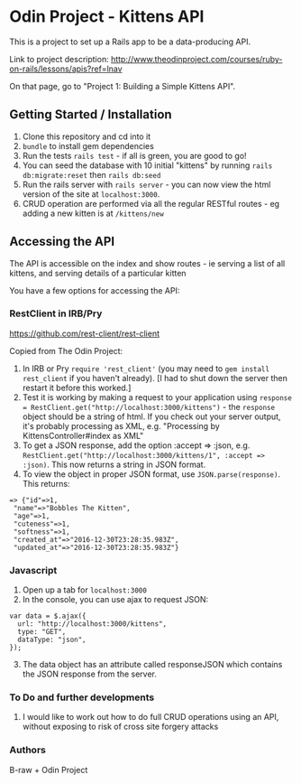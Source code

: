 # Odin Project - Kittens API

This is a project to set up a Rails app to be a data-producing API.

Link to project description: http://www.theodinproject.com/courses/ruby-on-rails/lessons/apis?ref=lnav

On that page, go to "Project 1: Building a Simple Kittens API".

## Getting Started / Installation

1. Clone this repository and cd into it
2. `bundle` to install gem dependencies
3. Run the tests `rails test` - if all is green, you are good to go!
4. You can seed the database with 10 initial "kittens" by running `rails db:migrate:reset` then `rails db:seed`
5. Run the rails server with `rails server` - you can now view the html version of the site at `localhost:3000`.
6. CRUD operation are performed via all the regular RESTful routes - eg adding a new kitten is at `/kittens/new`

## Accessing the API

The API is accessible on the index and show routes - ie serving a list of all kittens, and serving details of a particular kitten

You have a few options for accessing the API:

### RestClient in IRB/Pry

https://github.com/rest-client/rest-client

Copied from The Odin Project:

1. In IRB or Pry `require 'rest_client'` (you may need to `gem install rest_client` if you haven't already). [I had to shut down the server then restart it before this worked.]
2. Test it is working by making a request to your application using  `response = RestClient.get("http://localhost:3000/kittens")` - the `response` object should be a string of html. If you check out your server output, it's probably processing as XML, e.g. "Processing by KittensController#index as XML"
3. To get a JSON response, add the option :accept => :json, e.g. `RestClient.get("http://localhost:3000/kittens/1", :accept => :json)`. This now returns a string in JSON format.
4. To view the object in proper JSON format, use `JSON.parse(response)`. This returns:
```
=> {"id"=>1,
 "name"=>"Bobbles The Kitten",
 "age"=>1,
 "cuteness"=>1,
 "softness"=>1,
 "created_at"=>"2016-12-30T23:28:35.983Z",
 "updated_at"=>"2016-12-30T23:28:35.983Z"}
 ```

### Javascript

1. Open up a tab for `localhost:3000`
2. In the console, you can use ajax to request JSON:
```
var data = $.ajax({
  url: "http://localhost:3000/kittens",
  type: "GET",
  dataType: "json",
});
```
3. The data object has an attribute called responseJSON which contains the JSON response from the server.

### To Do and further developments

1. I would like to work out how to do full CRUD operations using an API, without exposing to risk of cross site forgery attacks

### Authors

B-raw + Odin Project
